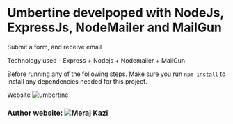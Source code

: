 # Umbertine develpoped with NodeJs, ExpressJs, NodeMailer and MailGun

Submit a form, and receive email 

Technology used - Express + Nodejs + Nodemailer + MailGun




Before running any of the following steps. Make sure you run `npm install` to install any dependencies needed for this project. 

Website ![umbertine](http://umber.merajkazi.xyz)

### Author website: ![Meraj Kazi](http://merajkazi.xyz)






